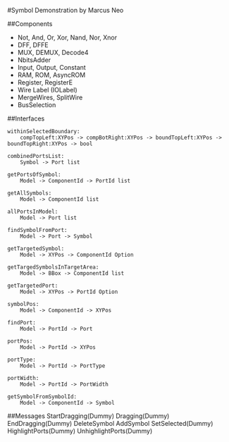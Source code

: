 #Symbol Demonstration by Marcus Neo


##Components
- Not, And, Or, Xor, Nand, Nor, Xnor
- DFF, DFFE
- MUX, DEMUX, Decode4
- NbitsAdder
- Input, Output, Constant
- RAM, ROM, AsyncROM
- Register, RegisterE
- Wire Label (IOLabel)
- MergeWires, SplitWire
- BusSelection

##Interfaces

    withinSelectedBoundary: 
        compTopLeft:XYPos -> compBotRight:XYPos -> boundTopLeft:XYPos -> boundTopRight:XYPos -> bool

    combinedPortsList:
        Symbol -> Port list

    getPortsOfSymbol: 
        Model -> ComponentId -> PortId list

    getAllSymbols:
        Model -> ComponentId list

    allPortsInModel:
        Model -> Port list

    findSymbolFromPort:
        Model -> Port -> Symbol

    getTargetedSymbol:
        Model -> XYPos -> ComponentId Option

    getTargedSymbolsInTargetArea:
        Model -> BBox -> ComponentId list

    getTargetedPort:
        Model -> XYPos -> PortId Option

    symbolPos:
        Model -> ComponentId -> XYPos

    findPort:
        Model -> PortId -> Port

    portPos:
        Model -> PortId -> XYPos

    portType:
        Model -> PortId -> PortType

    portWidth:
        Model -> PortId -> PortWidth

    getSymbolFromSymbolId:
        Model -> ComponentId -> Symbol

##Messages
    StartDragging(Dummy)
    Dragging(Dummy)
    EndDragging(Dummy)
    DeleteSymbol
    AddSymbol
    SetSelected(Dummy)
    HighlightPorts(Dummy)
    UnhighlightPorts(Dummy)

